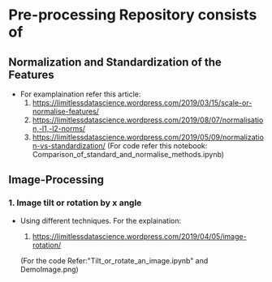 # Pre-processing Repository consists of


## Normalization and Standardization of the Features
- For examplaination refer this article: 
    1. https://limitlessdatascience.wordpress.com/2019/03/15/scale-or-normalise-features/
    2. https://limitlessdatascience.wordpress.com/2019/08/07/normalisation,-l1,-l2-norms/
    3. https://limitlessdatascience.wordpress.com/2019/05/09/normalization-vs-standardization/
  (For code refer this notebook: Comparison_of_standard_and_normalise_methods.ipynb)


## Image-Processing
### 1. Image tilt or rotation by x angle 
- Using different techniques. For the explaination:
  1. https://limitlessdatascience.wordpress.com/2019/04/05/image-rotation/
  
  (For the code Refer:"Tilt_or_rotate_an_image.ipynb" and DemoImage.png)
